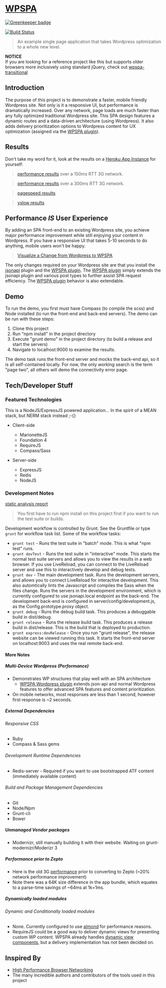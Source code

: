 # [WPSPA](http://github.com/localnerve/wpspa)

[![Greenkeeper badge](https://badges.greenkeeper.io/localnerve/wpspa.svg)](https://greenkeeper.io/)

[![Build Status](https://secure.travis-ci.org/localnerve/wpspa.png?branch=master)](http://travis-ci.org/localnerve/wpspa)

> An example single page application that takes Wordpress optimization to a whole new level.

**NOTICE**  
If you are looking for a reference project like this but supports older browsers more inclusively using standard jQuery, check out [wpspa-transitional](https://github.com/localnerve/wpspa-transitional)

## Introduction
The purpose of this project is to demonstrate a faster, mobile friendly Wordpress site. Not only is it a responsive UI, but performance is dramatically increased. Over any network, page loads are much faster than any fully optimized traditional Wordpress site. This SPA design features a dynamic routes and a data-driven architecture \(using Wordpress\). It also adds delivery prioritization options to Wordpress content for UX optimization \(assigned via the [WPSPA plugin](https://github.com/localnerve/wpspa-plugin)\).

## Results
Don't take my word for it, look at the results on a [Heroku App Instance](http://github.com/localnerve/wpspa/blob/master/docs/app-instance.md) for yourself:

> [performance results](http://www.webpagetest.org/result/140215_BN_5JK/) over a 150ms RTT 3G network.

> [performance results](http://www.webpagetest.org/result/131212_KF_TGB/) over a 300ms RTT 3G network.

> [pagespeed results](http://github.com/localnerve/wpspa/blob/master/docs/images/pagespeed.jpg)

> [yslow results](http://github.com/localnerve/wpspa/blob/master/docs/images/yslow.jpg)

## Performance *IS* User Experience
By adding an SPA front-end to an existing Wordpress site, you achieve major performance improvement while still enjoying your content in Wordpress. If you have a responsive UI that takes 5-10 seconds to do anything, mobile users won't be happy.

> [Visualize a Change from Wordpress to WPSPA](http://goo.gl/mHQmW5)

The only changes required on your Wordpress site are that you install the [jsonapi](http://wordpress.org/plugins/json-api/) plugin and the [WPSPA plugin](https://github.com/localnerve/wpspa-plugin). The [WPSPA plugin](https://github.com/localnerve/wpspa-plugin) simply extends the jsonapi plugin and various post types to further assist SPA request efficiency. The [WPSPA plugin](https://github.com/localnerve/wpspa-plugin) behavior is also extendable.

## Demo
To run the demo, you first must have Compass (to compile the scss) and Node installed (to run the front-end and back-end servers). The demo can be run with these steps:

1. Clone this project
2. Run "npm install" in the project directory
3. Execute "grunt demo" in the project directory (to build a release and start the servers)
4. Navigate to localhost:9000 to examine the results.

The demo task runs the front-end server and mocks the back-end api, so it is all self-contained locally. For now, the only working search is the term "page two", all others will demo the connectivity error page.

## Tech/Developer Stuff
### Featured Technologies
This is a NodeJS/ExpressJS powered application... In the spirit of a MEAN stack, but NERM stack instead ;-{}

+ Client-side
  * MarionetteJS
  * Foundation 4
  * RequireJS
  * Compass/Sass

+ Server-side
  * ExpressJS
  * Redis
  * NodeJS

### Development Notes

[static analysis report](http://htmlpreview.github.io/?https://raw.githubusercontent.com/localnerve/wpspa-report/master/report/index.html "Plato Report")

> You first have to run npm install on this project first if you want to run the test suite or builds.

Development workflow is controlled by Grunt. See the Gruntfile or type `grunt` for workflow task list. Some of the workflow tasks:

* `grunt test` - Runs the test suite in "batch" mode. This is what "npm test" runs.
* `grunt devTest` - Runs the test suite in "interactive" mode. This starts the normal test suite servers and allows you to view the results in a web browser. If you use LiveReload, you can connect to the LiveReload server and use this to interactively develop and debug tests.
* `grunt dev` - The main development task. Runs the development servers, and allows you to connect LiveReload for interactive development. This also automtically lints the Javascript and compiles the Sass when the files change. Runs the servers in the development environment, which is currently configured to use jsonapi.local endpoint as the back-end. The development back-end is configured in server/config/development.js, as the Config.prototype.proxy object.
* `grunt debug` - Runs the debug build task. This produces a debuggable build in dist/debug.
* `grunt release` - Runs the release build task. This produces a release build in dist/release. This is the build that is deployed to production.
* `grunt express:devRelease` - Once you run "grunt release", the release website can be viewed running this task. It starts the front-end server on localhost:9003 and uses the real remote back-end.

#### More Notes
##### Multi-Device Wordpress (Performance)
* Demonstrates WP structures that play well with an SPA architecture
  + [WPSPA Wordpress plugin](http://github.com/localnerve/wpspa-plugin) extends json-api and normal Wordpress features to offer advanced SPA features and content prioritization.
* On mobile networks, most responses are less than 1 second, however first response is ~2 seconds.

##### External Dependencies
###### Responsive CSS
* Ruby
* Compass & Sass gems

###### Development Runtime Dependencies
* Redis-server - Required if you want to use bootstrapped ATF content (immediately available content)

###### Build and Package Management Dependencies
* Git
* Node/Npm
* Grunt-cli
* Bower

##### Unmanaged Vendor packages
* Modernizr, still manually building it with their website. Waiting on grunt-modernizr/Moderizr 3

##### Performance prior to Zepto
* Here is the old 3G [performance](http://www.webpagetest.org/result/131021_6S_45Z/) prior to converting to Zepto (~20% network performance improvement)
* Note there was a 64K size difference in the app bundle, which equates to a parse-time savings of ~64ms at 1k=1ms.

##### Dynamically loaded modules
###### Dynamic and Conditionally loaded modules
* None. Currently configured to use [almond](https://github.com/jrburke/almond) for performance reasons.
* RequireJS could be a good way to deliver dynamic views for presenting custom WP content. WPSPA already handles [dynamic view components](https://github.com/localnerve/wpspa/blob/master/app/components/content/viewFactory.js), but a delivery implementation has not been decided on.

## Inspired By
* [High Performance Browser Networking](http://goo.gl/owGSre)
* The many incredible authors and contributors of the tools used in this project
